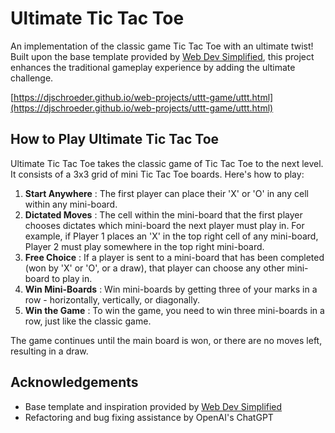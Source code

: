 # Ultimate Tic Tac Toe

An implementation of the classic game Tic Tac Toe with an ultimate twist! Built upon the base template provided by [Web Dev Simplified](https://www.youtube.com/@WebDevSimplified), this project enhances the traditional gameplay experience by adding the ultimate challenge.

[https://djschroeder.github.io/web-projects/uttt-game/uttt.html](https://djschroeder.github.io/web-projects/uttt-game/uttt.html)

## How to Play Ultimate Tic Tac Toe

Ultimate Tic Tac Toe takes the classic game of Tic Tac Toe to the next level. It consists of a 3x3 grid of mini Tic Tac Toe boards. Here's how to play:

1. **Start Anywhere** : The first player can place their 'X' or 'O' in any cell within any mini-board.
2. **Dictated Moves** : The cell within the mini-board that the first player chooses dictates which mini-board the next player must play in. For example, if Player 1 places an 'X' in the top right cell of any mini-board, Player 2 must play somewhere in the top right mini-board.
3. **Free Choice** : If a player is sent to a mini-board that has been completed (won by 'X' or 'O', or a draw), that player can choose any other mini-board to play in.
4. **Win Mini-Boards** : Win mini-boards by getting three of your marks in a row - horizontally, vertically, or diagonally.
5. **Win the Game** : To win the game, you need to win three mini-boards in a row, just like the classic game.

The game continues until the main board is won, or there are no moves left, resulting in a draw.

## Acknowledgements

- Base template and inspiration provided by [Web Dev Simplified](https://www.youtube.com/@WebDevSimplified)
- Refactoring and bug fixing assistance by OpenAI's ChatGPT
